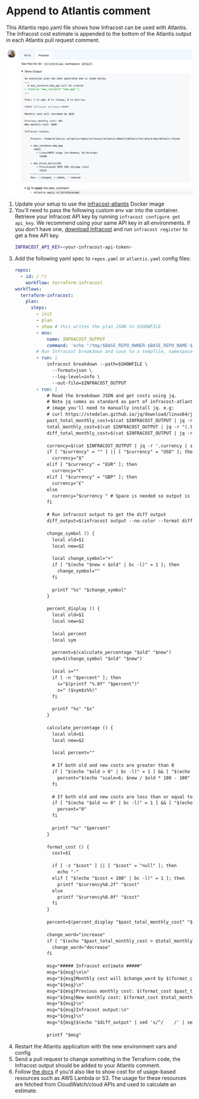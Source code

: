 # Append to Atlantis comment

This Atlantis repo.yaml file shows how Infracost can be used with Atlantis. The Infracost cost estimate is appended to the bottom of the Atlantis output in each Atlantis pull request comment.

<img src="screenshot.png" width=570 alt="Example screenshot" />

1. Update your setup to use the [infracost-atlantis](https://hub.docker.com/r/infracost/infracost-atlantis) Docker image
2. You'll need to pass the following custom env var into the container. Retrieve your Infracost API key by running `infracost configure get api_key`. We recommend using your same API key in all environments. If you don't have one, [download Infracost](https://www.infracost.io/docs/#quick-start) and run `infracost register` to get a free API key.
   ```sh
   INFRACOST_API_KEY=<your-infracost-api-token>
   ```
3. Add the following yaml spec to `repos.yaml` or `atlantis.yaml` config files:
    ```yaml
    repos:
      - id: /.*/
        workflow: terraform-infracost
    workflows:
      terraform-infracost:
        plan:
          steps:
            - init
            - plan
            - show # this writes the plan JSON to $SHOWFILE
            - env:
                name: INFRACOST_OUTPUT
                command: 'echo "/tmp/$BASE_REPO_OWNER-$BASE_REPO_NAME-$PULL_NUM-$WORKSPACE-${REPO_REL_DIR//\//-}-infracost.json"'
            # Run Infracost breakdown and save to a tempfile, namespaced by this project, PR, workspace and dir
            - run: |
                infracost breakdown --path=$SHOWFILE \
                  --format=json \
                  --log-level=info \
                  --out-file=$INFRACOST_OUTPUT
            - run: |
                # Read the breakdown JSON and get costs using jq.
                # Note jq comes as standard as part of infracost-atlantis Docker images. If you are using the base atlantis
                # image you'll need to manually install jq. e.g:
                # curl https://stedolan.github.io/jq/download/linux64/jq > /usr/local/bin/jq; chmod +x /usr/local/bin/jq
                past_total_monthly_cost=$(cat $INFRACOST_OUTPUT | jq -r "(.pastTotalMonthlyCost // 0) | tonumber")
                total_monthly_cost=$(cat $INFRACOST_OUTPUT | jq -r "(.totalMonthlyCost // 0) | tonumber")
                diff_total_monthly_cost=$(cat $INFRACOST_OUTPUT | jq -r "(.diffTotalMonthlyCost // 0) | tonumber")

                currency=$(cat $INFRACOST_OUTPUT | jq -r '.currency | select (.!=null)')
                if [ "$currency" = "" ] || [ "$currency" = "USD" ]; then
                  currency="$"
                elif [ "$currency" = "EUR" ]; then
                  currency="€"
                elif [ "$currency" = "GBP" ]; then
                  currency="£"
                else
                  currency="$currency " # Space is needed so output is "INR 123"
                fi

                # Run infracost output to get the diff output
                diff_output=$(infracost output --no-color --format diff --show-skipped --path=$INFRACOST_OUTPUT)

                change_symbol () {
                  local old=$1
                  local new=$2

                  local change_symbol="+"
                  if [ "$(echo "$new < $old" | bc -l)" = 1 ]; then
                    change_symbol=""
                  fi

                  printf "%s" "$change_symbol"
                }

                percent_display () {
                  local old=$1
                  local new=$2

                  local percent
                  local sym

                  percent=$(calculate_percentage "$old" "$new")
                  sym=$(change_symbol "$old" "$new")

                  local s=""
                  if [ -n "$percent" ]; then
                    s="$(printf "%.0f" "$percent")"
                    s=" ($sym$s%%)"
                  fi

                  printf "%s" "$s"
                }

                calculate_percentage () {
                  local old=$1
                  local new=$2

                  local percent=""

                  # If both old and new costs are greater than 0
                  if [ "$(echo "$old > 0" | bc -l)" = 1 ] && [ "$(echo "$new > 0" | bc -l)" = 1 ]; then
                    percent="$(echo "scale=6; $new / $old * 100 - 100" | bc)"
                  fi

                  # If both old and new costs are less than or equal to 0
                  if [ "$(echo "$old <= 0" | bc -l)" = 1 ] && [ "$(echo "$new <= 0" | bc -l)" = 1 ]; then
                    percent="0"
                  fi

                  printf "%s" "$percent"
                }

                format_cost () {
                  cost=$1

                  if [ -z "$cost" ] || [ "$cost" = "null" ]; then
                    echo "-"
                  elif [ "$(echo "$cost < 100" | bc -l)" = 1 ]; then
                    printf "$currency%0.2f" "$cost"
                  else
                    printf "$currency%0.0f" "$cost"
                  fi
                }

                percent=$(percent_display "$past_total_monthly_cost" "$total_monthly_cost" | sed "s/%/%%/g")

                change_word="increase"
                if [ "$(echo "$past_total_monthly_cost > $total_monthly_cost" | bc -l)" = 1 ]; then
                  change_word="decrease"
                fi

                msg="##### Infracost estimate #####"
                msg="${msg}\n\n"
                msg="${msg}Monthly cost will $change_word by $(format_cost $diff_total_monthly_cost)$percent\n"
                msg="${msg}\n"
                msg="${msg}Previous monthly cost: $(format_cost $past_total_monthly_cost)\n"
                msg="${msg}New monthly cost: $(format_cost $total_monthly_cost)\n"
                msg="${msg}\n"
                msg="${msg}Infracost output:\n"
                msg="${msg}\n"
                msg="${msg}$(echo "$diff_output" | sed 's/^/    /' | sed "s/%/%%/g")\n"

                printf "$msg"
    ```
4. Restart the Atlantis application with the new environment vars and config
5. Send a pull request to change something in the Terraform code, the Infracost output should be added to your Atlantis comment.
6. Follow [the docs](https://www.infracost.io/usage-file) if you'd also like to show cost for of usage-based resources such as AWS Lambda or S3. The usage for these resources are fetched from CloudWatch/cloud APIs and used to calculate an estimate.

